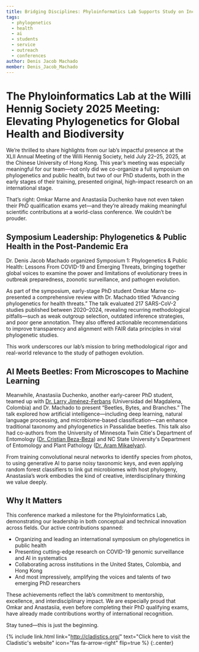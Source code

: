 ```yaml
---
title: Bridging Disciplines: Phyloinformatics Lab Supports Study on Inclusive Education
tags:
  - phylogenetics
  - health
  - ai
  - students
  - service
  - outreach
  - conferences
author: Denis Jacob Machado
member: Denis_Jacob_Machado
---
```


# The Phyloinformatics Lab at the Willi Hennig Society 2025 Meeting: Elevating Phylogenetics for Global Health and Biodiversity

We’re thrilled to share highlights from our lab’s impactful presence at the XLII Annual Meeting of the Willi Hennig Society, held July 22–25, 2025, at the Chinese University of Hong Kong. This year’s meeting was especially meaningful for our team—not only did we co-organize a full symposium on phylogenetics and public health, but two of our PhD students, both in the early stages of their training, presented original, high-impact research on an international stage.

That’s right: Omkar Marne and Anastasiia Duchenko have not even taken their PhD qualification exams yet—and they’re already making meaningful scientific contributions at a world-class conference. We couldn’t be prouder.

## Symposium Leadership: Phylogenetics & Public Health in the Post-Pandemic Era

Dr. Denis Jacob Machado organized Symposium 1: Phylogenetics & Public Health: Lessons From COVID-19 and Emerging Threats, bringing together global voices to examine the power and limitations of evolutionary trees in outbreak preparedness, zoonotic surveillance, and pathogen evolution.

As part of the symposium, early-stage PhD student Omkar Marne co-presented a comprehensive review with Dr. Machado titled “Advancing phylogenetics for health threats.” The talk evaluated 217 SARS-CoV-2 studies published between 2020–2024, revealing recurring methodological pitfalls—such as weak outgroup selection, outdated inference strategies, and poor gene annotation. They also offered actionable recommendations to improve transparency and alignment with FAIR data principles in viral phylogenetic studies.

This work underscores our lab’s mission to bring methodological rigor and real-world relevance to the study of pathogen evolution.

## AI Meets Beetles: From Microscopes to Machine Learning

Meanwhile, Anastasiia Duchenko, another early-career PhD student, teamed up with [Dr. Larry Jiménez-Ferbans](https://www.researchgate.net/profile/Larry-Jimenez-Ferbans) (Universidad del Magdalena, Colombia) and Dr. Machado to present “Beetles, Bytes, and Branches.” The talk explored how artificial intelligence—including deep learning, natural language processing, and microbiome-based classification—can enhance traditional taxonomy and phylogenetics in Passalidae beetles. This talk also had co-authors from the University of Minnesota Twin Citie's Department of Entomology ([Dr. Cristian Beza-Beza](https://entomology.umn.edu/people/cristian-beza-beza)) and NC State University's Department of Entomology and Plant Pathology ([Dr. Aram Mikaelyan](https://www.mikaelyanlab.com/the-lab)).

From training convolutional neural networks to identify species from photos, to using generative AI to parse noisy taxonomic keys, and even applying random forest classifiers to link gut microbiomes with host phylogeny, Anastasiia’s work embodies the kind of creative, interdisciplinary thinking we value deeply.


## Why It Matters

This conference marked a milestone for the Phyloinformatics Lab, demonstrating our leadership in both conceptual and technical innovation across fields. Our active contributions spanned:

- Organizing and leading an international symposium on phylogenetics in public health
- Presenting cutting-edge research on COVID-19 genomic surveillance and AI in systematics
- Collaborating across institutions in the United States, Colombia, and Hong Kong
- And most impressively, amplifying the voices and talents of two emerging PhD researchers

These achievements reflect the lab’s commitment to mentorship, excellence, and interdisciplinary impact. We are especially proud that Omkar and Anastasiia, even before completing their PhD qualifying exams, have already made contributions worthy of international recognition.

Stay tuned—this is just the beginning.

{% include link.html link="http://cladistics.org/" text="Click here to visit the Cladistic's website" icon="fas fa-arrow-right" flip=true %}
{:.center}